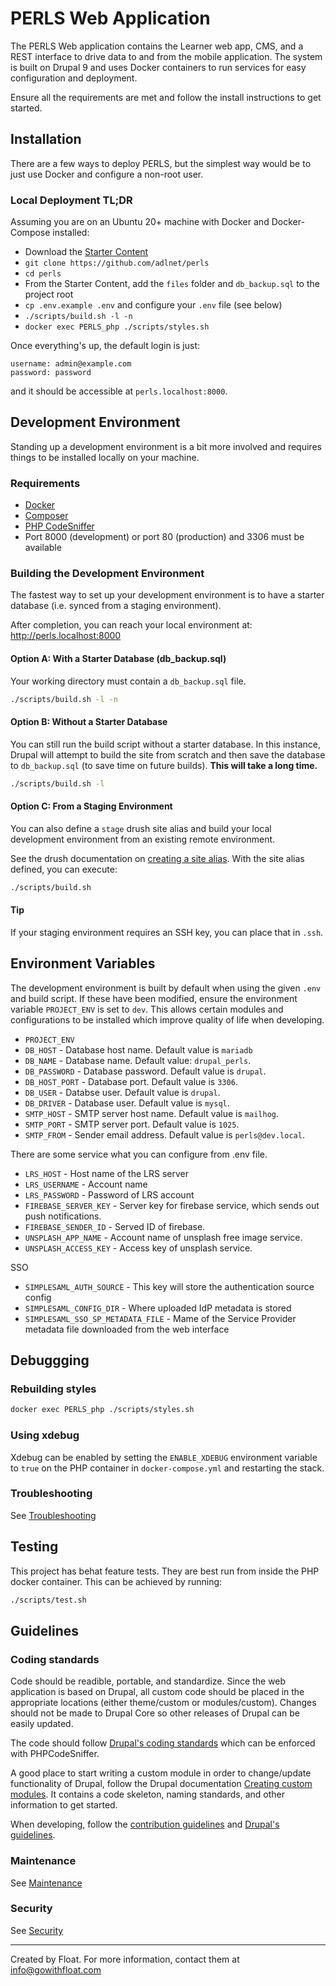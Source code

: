 # PERLS Web Application

The PERLS Web application contains the Learner web app, CMS, and a REST interface to drive data to and from the mobile application. The system is built on Drupal 9 and uses Docker containers to run services for easy configuration and deployment.

Ensure all the requirements are met and follow the install instructions to get started.

## Installation

There are a few ways to deploy PERLS, but the simplest way would be to just use Docker and configure a non-root user.

### Local Deployment TL;DR

Assuming you are on an Ubuntu 20+ machine with Docker and Docker-Compose installed:

- Download the [Starter Content](https://github.com/adlnet/perls/releases/download/v3.0.0b/starter-content.zip)
- `git clone https://github.com/adlnet/perls`
- `cd perls`
- From the Starter Content, add the `files` folder and `db_backup.sql` to the project root
- `cp .env.example .env` and configure your `.env` file (see below)
- `./scripts/build.sh -l -n`
- `docker exec PERLS_php ./scripts/styles.sh`

Once everything's up, the default login is just:
```
username: admin@example.com
password: password
```

and it should be accessible at `perls.localhost:8000`.


## Development Environment

Standing up a development environment is a bit more involved and requires things to be installed locally on your machine.

### Requirements

* [Docker](https://www.docker.com/)
* [Composer](https://getcomposer.org)
* [PHP CodeSniffer](https://github.com/squizlabs/PHP_CodeSniffer#installation)
* Port 8000 (development) or port 80 (production) and 3306 must be available

### Building the Development Environment
The fastest way to set up your development environment is to have a starter database (i.e. synced from a staging environment).

After completion, you can reach your local environment at:
http://perls.localhost:8000

#### Option A: With a Starter Database (db_backup.sql)
Your working directory must contain a `db_backup.sql` file.

``` bash
./scripts/build.sh -l -n
```

#### Option B: Without a Starter Database
You can still run the build script without a starter database. In this instance, Drupal will attempt to build the site from scratch and then save the database to `db_backup.sql` (to save time on future builds). **This will take a long time.**

``` bash
./scripts/build.sh -l
```

#### Option C: From a Staging Environment
You can also define a `stage` drush site alias and build your local development environment from an existing remote environment.

See the drush documentation on [creating a site alias](https://www.drush.org/latest/site-aliases/). With the site alias defined, you can execute:

``` bash
./scripts/build.sh
```

#### Tip
If your staging environment requires an SSH key, you can place that in `.ssh`.

## Environment Variables
The development environment is built by default when using the given `.env` and build script.
If these have been modified, ensure the environment variable `PROJECT_ENV` is set to `dev`.
This allows certain modules and configurations to be installed which improve quality of life when developing.

* `PROJECT_ENV`
* `DB_HOST` - Database host name. Default value is `mariadb`
* `DB_NAME` - Database name. Default value: `drupal_perls`.
* `DB_PASSWORD` - Database password. Default value is `drupal`.
* `DB_HOST_PORT` - Database port. Default value is `3306`.
* `DB_USER` - Databse user. Default value is `drupal`.
* `DB_DRIVER` - Database user. Default value is `mysql`.
* `SMTP_HOST` - SMTP server host name. Default value is `mailhog`.
* `SMTP_PORT` - SMTP server port. Default value is `1025`.
* `SMTP_FROM` - Sender email address. Default value is `perls@dev.local`.

There are some service what you can configure from .env file.
* `LRS_HOST` - Host name of the LRS server
* `LRS_USERNAME` - Account name
* `LRS_PASSWORD` - Password of LRS account
* `FIREBASE_SERVER_KEY` - Server key for firebase service, which sends out push notifications.
* `FIREBASE_SENDER_ID` - Served ID of firebase.
* `UNSPLASH_APP_NAME` - Account name of unsplash free image service.
* `UNSPLASH_ACCESS_KEY` - Access key of unsplash service.

SSO
* `SIMPLESAML_AUTH_SOURCE` - This key will store the authentication source config
* `SIMPLESAML_CONFIG_DIR` - Where uploaded IdP metadata is stored
* `SIMPLESAML_SSO_SP_METADATA_FILE` - Mame of the Service Provider metadata file downloaded from the web interface


## Debuggging
### Rebuilding styles

``` bash
docker exec PERLS_php ./scripts/styles.sh
```

### Using xdebug
Xdebug can be enabled by setting the `ENABLE_XDEBUG` environment variable to `true` on the PHP container in `docker-compose.yml` and restarting the stack.

### Troubleshooting

See [Troubleshooting](./readme/troubleshooting.md)

## Testing

This project has behat feature tests. They are best run from inside the PHP docker container.
This can be achieved by running:

``` bash
./scripts/test.sh
```

## Guidelines

### Coding standards

Code should be readible, portable, and standardize. Since the web application is based on Drupal,
all custom code should be placed in the appropriate locations (either theme/custom or modules/custom).
Changes should not be made to Drupal Core so other releases of Drupal can be easily updated.

The code should follow [Drupal's coding standards](https://www.drupal.org/node/318) which can be enforced with
PHPCodeSniffer.

A good place to start writing a custom module in order to change/update functionality of Drupal,
follow the Drupal documentation [Creating custom modules](https://www.drupal.org/docs/creating-custom-modules).
It contains a code skeleton, naming standards, and other information to get started.

When developing, follow the [contribution guidelines](#contribution-guidelines) and
[Drupal's guidelines](https://www.drupal.org/docs/develop).

### Maintenance

See [Maintenance](./readme/maintenance.md)

### Security

See [Security](./readme/security.md)

-------
Created by Float.
For more information, contact them at <info@gowithfloat.com>
